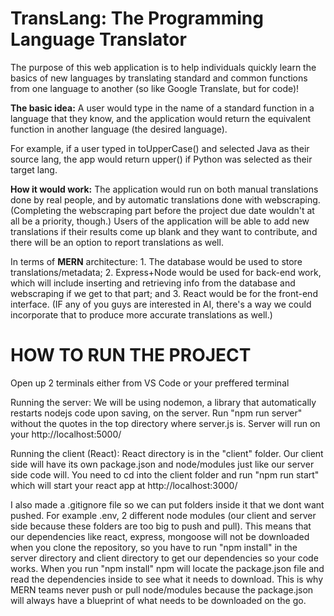 # TransLang: The Programming Language Translator

The purpose of this web application is to help individuals quickly learn the basics of new languages by translating standard and common functions from one language to another (so like Google Translate, but for code)!

<b>The basic idea:</b> A user would type in the name of a standard function in a language that they know, and the application would return the equivalent function in another language (the desired language).

For example, if a user typed in toUpperCase() and selected Java as their source lang, the app would return upper() if Python was selected as their target lang.

<b>How it would work:</b> The application would run on both manual translations done by real people, and by automatic translations done with webscraping. (Completing the webscraping part before the project due date wouldn't at all be a priority, though.) Users of the application will be able to add new translations if their results come up blank and they want to contribute, and there will be an option to report translations as well.

In terms of <b>MERN</b> architecture: 1. The database would be used to store translations/metadata; 2. Express+Node would be used for back-end work, which will include inserting and retrieving info from the database and webscraping if we get to that part; and 3. React would be for the front-end interface. (IF any of you guys are interested in AI, there's a way we could incorporate that to produce more accurate translations as well.)

<h1>HOW TO RUN THE PROJECT</h1>
Open up 2 terminals either from VS Code or your preffered terminal

Running the server: We will be using nodemon, a library that automatically restarts nodejs code upon saving, on the server.
Run "npm run server" without the quotes in the top directory where server.js is. Server will run on your http://localhost:5000/

Running the client (React): React directory is in the "client" folder. Our client side will have its own package.json and node/modules just like our server side code will. You need to cd into the client folder and run "npm run start" which will start your react app at http://localhost:3000/

I also made a .gitignore file so we can put folders inside it that we dont want pushed. For example .env, 2 different node modules (our client and server side because these folders are too big to push and pull). This means that our dependencies like react, express, mongoose will not be downloaded when you clone the repository, so you have to run "npm install" in the server directory and client directory to get our dependencies so your code works.
When you run "npm install" npm will locate the package.json file and read the dependencies inside to see what it needs to download. This is why MERN teams never push or pull node/modules because the package.json will always have a blueprint of what needs to be downloaded on the go.
